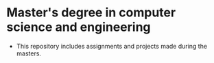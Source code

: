 
# Master's degree in computer science and engineering

- This repository includes assignments and projects made during the masters.

